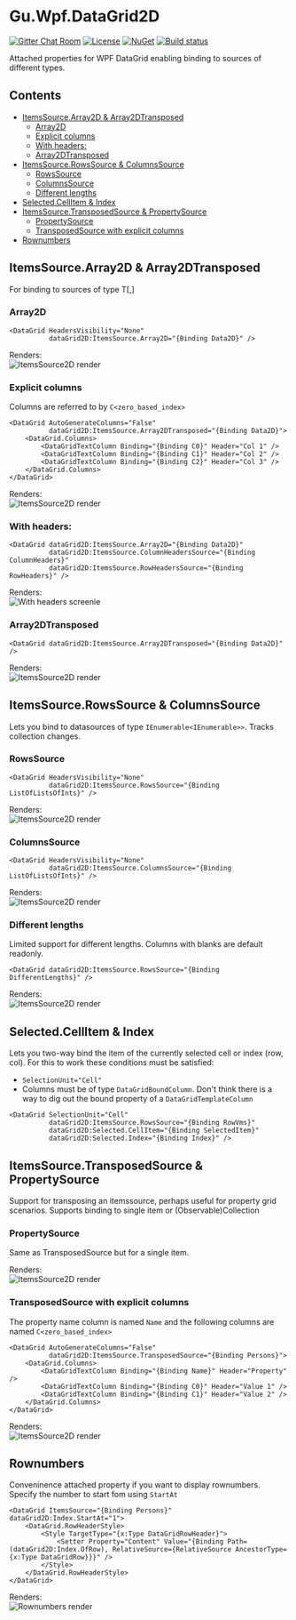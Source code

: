 # Gu.Wpf.DataGrid2D

[![Gitter Chat Room](https://img.shields.io/gitter/room/nwjs/nw.js.svg)](https://gitter.im/JohanLarsson/Gu.Wpf.DataGrid2D?utm_source=badge&utm_medium=badge&utm_campaign=pr-badge&utm_content=badge) [![License](https://img.shields.io/badge/license-MIT-blue.svg)](LICENSE.md) [![NuGet](https://img.shields.io/nuget/v/Gu.Wpf.DataGrid2D.svg)](https://www.nuget.org/packages/Gu.Wpf.DataGrid2D/)
[![Build status](https://ci.appveyor.com/api/projects/status/a92oxrywc9nv7f21?svg=true)](https://ci.appveyor.com/project/JohanLarsson/gu-wpf-datagrid2d)

Attached properties for WPF DataGrid enabling binding to sources of different types.

## Contents

  - [ItemsSource.Array2D & Array2DTransposed](#itemssourcearray2d-&-array2dtransposed)
    - [Array2D](#array2d)
    - [Explicit columns](#explicit-columns)
    - [With headers:](#with-headers)
    - [Array2DTransposed](#array2dtransposed)
  - [ItemsSource.RowsSource & ColumnsSource](#itemssourcerowssource-&-columnssource)
    - [RowsSource](#rowssource)
    - [ColumnsSource](#columnssource)
    - [Different lengths](#different-lengths)
  - [Selected.CellItem & Index](#selectedcellitem-&-index)
  - [ItemsSource.TransposedSource & PropertySource](#itemssourcetransposedsource-&-propertysource)
    - [PropertySource](#propertysource)
    - [TransposedSource with explicit columns](#transposedsource-with-explicit-columns)
  - [Rownumbers](#rownumbers)

## ItemsSource.Array2D & Array2DTransposed
For binding to sources of type T[,]

### Array2D
    <DataGrid HeadersVisibility="None"
              dataGrid2D:ItemsSource.Array2D="{Binding Data2D}" />

Renders:  
![ItemsSource2D render](http://i.imgur.com/00325df.png)

### Explicit columns
Columns are referred to by `C<zero_based_index>`

```
<DataGrid AutoGenerateColumns="False"
          dataGrid2D:ItemsSource.Array2DTransposed="{Binding Data2D}">
    <DataGrid.Columns>
        <DataGridTextColumn Binding="{Binding C0}" Header="Col 1" />
        <DataGridTextColumn Binding="{Binding C1}" Header="Col 2" />
        <DataGridTextColumn Binding="{Binding C2}" Header="Col 3" />
    </DataGrid.Columns>
</DataGrid>
```
Renders:  
![ItemsSource2D render](http://i.imgur.com/IHvEI0c.png)

### With headers:
```
<DataGrid dataGrid2D:ItemsSource.Array2D="{Binding Data2D}"
          dataGrid2D:ItemsSource.ColumnHeadersSource="{Binding ColumnHeaders}"
          dataGrid2D:ItemsSource.RowHeadersSource="{Binding RowHeaders}" />
```
Renders:  
![With headers screenie](http://i.imgur.com/GtEOW5G.png)

### Array2DTransposed
```
<DataGrid dataGrid2D:ItemsSource.Array2DTransposed="{Binding Data2D}" />
```
Renders:  
![ItemsSource2D render](http://i.imgur.com/N6BJqIR.png)

## ItemsSource.RowsSource & ColumnsSource
Lets you bind to datasources of type `IEnumerable<IEnumerable>>`.
Tracks collection changes.

### RowsSource
```
<DataGrid HeadersVisibility="None"
          dataGrid2D:ItemsSource.RowsSource="{Binding ListOfListsOfInts}" />
```

Renders:  
![ItemsSource2D render](http://i.imgur.com/00325df.png)

### ColumnsSource
```
<DataGrid HeadersVisibility="None"
          dataGrid2D:ItemsSource.ColumnsSource="{Binding ListOfListsOfInts}" />
```
Renders:  
![ItemsSource2D render](http://i.imgur.com/N6BJqIR.png)

### Different lengths
Limited support for different lengths. Columns with blanks are default readonly.

```
<DataGrid dataGrid2D:ItemsSource.RowsSource="{Binding DifferentLengths}" />
```

Renders:  
![ItemsSource2D render](http://i.imgur.com/PPlT750.png)

## Selected.CellItem & Index
Lets you two-way bind the item of the currently selected cell or index (row, col).
For this to work these conditions must be satisfied:
- `SelectionUnit="Cell"` 
- Columns must be of type `DataGridBoundColumn`. Don't think there is a way to dig out the bound property of a `DataGridTemplateColumn`
```
<DataGrid SelectionUnit="Cell"
          dataGrid2D:ItemsSource.RowsSource="{Binding RowVms}"
          dataGrid2D:Selected.CellItem="{Binding SelectedItem}"
          dataGrid2D:Selected.Index="{Binding Index}" />
``` 

## ItemsSource.TransposedSource & PropertySource
Support for transposing an itemssource, perhaps useful for property grid scenarios. Supports binding to single item or (Observable)Collection

### PropertySource
Same as TransposedSource but for a single item.

<DataGrid dataGrid2D:ItemsSource.PropertySource="{Binding Person}">

Renders:  
![ItemsSource2D render](http://i.imgur.com/sn8VNKG.png)

### TransposedSource with explicit columns
The property name column is named `Name` and the following columns are named `C<zero_based_index>`
```
<DataGrid AutoGenerateColumns="False" 
          dataGrid2D:ItemsSource.TransposedSource="{Binding Persons}">
    <DataGrid.Columns>
        <DataGridTextColumn Binding="{Binding Name}" Header="Property" />
        <DataGridTextColumn Binding="{Binding C0}" Header="Value 1" />
        <DataGridTextColumn Binding="{Binding C1}" Header="Value 2" />
    </DataGrid.Columns>
</DataGrid>
```

Renders:  
![ItemsSource2D render](http://i.imgur.com/ftkeyDu.png)

## Rownumbers
Conveninence attached property if you want to display rownumbers.
Specify the number to start fom using `StartAt` 
```
<DataGrid ItemsSource="{Binding Persons}" dataGrid2D:Index.StartAt="1">
    <DataGrid.RowHeaderStyle>
        <Style TargetType="{x:Type DataGridRowHeader}">
            <Setter Property="Content" Value="{Binding Path=(dataGrid2D:Index.OfRow), RelativeSource={RelativeSource AncestorType={x:Type DataGridRow}}}" />
        </Style>
    </DataGrid.RowHeaderStyle>
</DataGrid>
```
Renders:  
![Rownumbers render](http://i.imgur.com/VkDap9E.png)
